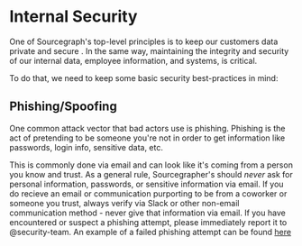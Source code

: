 # Internal Security 

One of Sourcegraph's top-level principles is to keep our customers data private and secure . In the same way, maintaining the integrity and security of our internal data, employee information, and systems, is critical.

To do that, we need to keep some basic security best-practices in mind: 

## Phishing/Spoofing

One common attack vector that bad actors use is phishing. Phishing is the act of pretending to be someone you're not in order to get information like passwords, login info, sensitive data, etc. 

This is commonly done via email and can look like it's coming from a person you know and trust. As a general rule, Sourcegrapher's should *never* ask for personal information, passwords, or sensitive information via email. If you do recieve an email or communication purporting to be from a coworker or someone you trust, always verify via Slack or other non-email communication method - never give that information via email. If you have encountered or suspect a phishing attempt, please immediately report it to @security-team. An example of a failed phishing attempt can be found [here](https://photos.app.goo.gl/iGh86mTgmYEFjc4MA)
